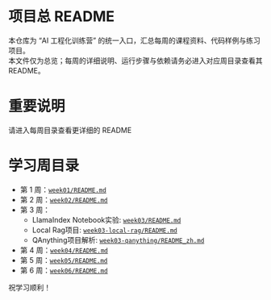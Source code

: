 # 项目总 README

本仓库为 “AI 工程化训练营” 的统一入口，汇总每周的课程资料、代码样例与练习项目。  
本文件仅为总览；每周的详细说明、运行步骤与依赖请务必进入对应周目录查看其 README。

# 重要说明

请进入每周目录查看更详细的 README


# 学习周目录
- 第 1 周：[`week01/README.md`](week01/README.md)
- 第 2 周：[`week02/README.md`](week02/README.md)
- 第 3 周：
    - LlamaIndex Notebook实验: [`week03/README.md`](week03/README.md)
    - Local Rag项目: [`week03-local-rag/README.md`](week03-local-rag/README.md)
    - QAnything项目解析: [`week03-qanything/README_zh.md`](week03-qanything/README_zh.md)
- 第 4 周：[`week04/README.md`](week04/README.md)
- 第 5 周：[`week05/README.md`](week05/README.md)
- 第 6 周：[`week06/README.md`](week06/README.md)

祝学习顺利！
